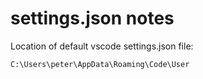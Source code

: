# settings.json notes

Location of default vscode settings.json file:

```none
C:\Users\peter\AppData\Roaming\Code\User
```
